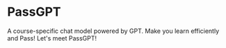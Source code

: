 # PassGPT
A course-specific chat model powered by GPT. Make you learn efficiently and Pass! Let's meet PassGPT!
